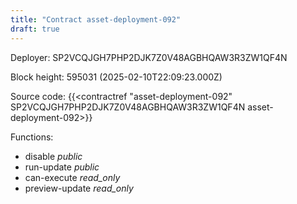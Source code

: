 ```yaml
---
title: "Contract asset-deployment-092"
draft: true
---
```

Deployer: SP2VCQJGH7PHP2DJK7Z0V48AGBHQAW3R3ZW1QF4N


 



Block height: 595031 (2025-02-10T22:09:23.000Z)

Source code: {{<contractref "asset-deployment-092" SP2VCQJGH7PHP2DJK7Z0V48AGBHQAW3R3ZW1QF4N asset-deployment-092>}}

Functions:

* disable _public_
* run-update _public_
* can-execute _read_only_
* preview-update _read_only_
